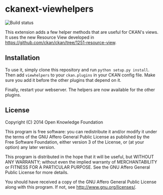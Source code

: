 ckanext-viewhelpers
===================

![Build status](https://travis-ci.org/ckan/ckanext-viewhelpers.svg)

This extension adds a few helper methods that are useful for CKAN's views. It
uses the new Resource View developed in
https://github.com/ckan/ckan/tree/1251-resource-view.

Installation
------------

To use it, simply clone this repository and run ```python setup.py install```.
Then add ```viewhelpers``` to your ```ckan.plugins``` in your CKAN config file.
Make sure you add it before the other plugins that depend on it.

Finally, restart your webserver. The helpers are now available for the other
plugins.

License
-------

Copyright (C) 2014 Open Knowledge Foundation

This program is free software: you can redistribute it and/or modify
it under the terms of the GNU Affero General Public License as published
by the Free Software Foundation, either version 3 of the License, or
(at your option) any later version.

This program is distributed in the hope that it will be useful,
but WITHOUT ANY WARRANTY; without even the implied warranty of
MERCHANTABILITY or FITNESS FOR A PARTICULAR PURPOSE.  See the
GNU Affero General Public License for more details.

You should have received a copy of the GNU Affero General Public License
along with this program.  If not, see <http://www.gnu.org/licenses/>.
